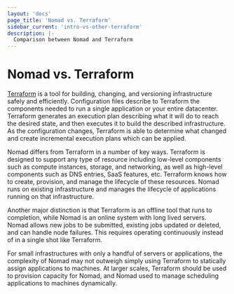 ```yaml
---
layout: 'docs'
page_title: 'Nomad vs. Terraform'
sidebar_current: 'intro-vs-other-terraform'
description: |-
  Comparison between Nomad and Terraform
---
```


# Nomad vs. Terraform

[Terraform](https://www.terraform.io) is a tool for building, changing, and versioning
infrastructure safely and efficiently. Configuration files describe to Terraform
the components needed to run a single application or your entire datacenter. Terraform
generates an execution plan describing what it will do to reach the desired state,
and then executes it to build the described infrastructure. As the configuration changes,
Terraform is able to determine what changed and create incremental execution plans which can be applied.

Nomad differs from Terraform in a number of key ways. Terraform is designed to support
any type of resource including low-level components such as compute instances, storage,
and networking, as well as high-level components such as DNS entries, SaaS features, etc.
Terraform knows how to create, provision, and manage the lifecycle of these resources.
Nomad runs on existing infrastructure and manages the lifecycle of applications running
on that infrastructure.

Another major distinction is that Terraform is an offline tool that runs to completion,
while Nomad is an online system with long lived servers. Nomad allows new jobs to
be submitted, existing jobs updated or deleted, and can handle node failures. This
requires operating continuously instead of in a single shot like Terraform.

For small infrastructures with only a handful of servers or applications, the complexity
of Nomad may not outweigh simply using Terraform to statically assign applications to
machines. At larger scales, Terraform should be used to provision capacity for Nomad,
and Nomad used to manage scheduling applications to machines dynamically.
